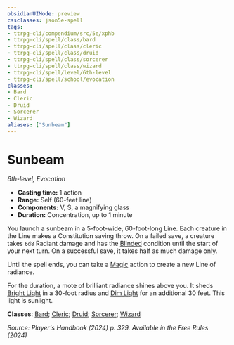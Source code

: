 ```yaml
---
obsidianUIMode: preview
cssclasses: json5e-spell
tags:
- ttrpg-cli/compendium/src/5e/xphb
- ttrpg-cli/spell/class/bard
- ttrpg-cli/spell/class/cleric
- ttrpg-cli/spell/class/druid
- ttrpg-cli/spell/class/sorcerer
- ttrpg-cli/spell/class/wizard
- ttrpg-cli/spell/level/6th-level
- ttrpg-cli/spell/school/evocation
classes:
- Bard
- Cleric
- Druid
- Sorcerer
- Wizard
aliases: ["Sunbeam"]
---
```

# Sunbeam
*6th-level, Evocation*  


- **Casting time:** 1 action
- **Range:** Self (60-feet line)
- **Components:** V, S, a magnifying glass
- **Duration:** Concentration, up to 1 minute

You launch a sunbeam in a 5-foot-wide, 60-foot-long Line. Each creature in the Line makes a Constitution saving throw. On a failed save, a creature takes `6d8` Radiant damage and has the [Blinded](3-Mechanics/CLI/rules/conditions.md#Blinded) condition until the start of your next turn. On a successful save, it takes half as much damage only.

Until the spell ends, you can take a [Magic](3-Mechanics/CLI/rules/actions.md#Magic) action to create a new Line of radiance.

For the duration, a mote of brilliant radiance shines above you. It sheds [Bright Light](3-Mechanics/CLI/rules/variant-rules/bright-light-xphb.md) in a 30-foot radius and [Dim Light](3-Mechanics/CLI/rules/variant-rules/dim-light-xphb.md) for an additional 30 feet. This light is sunlight.

**Classes**: [Bard](list-spells-classes-bard); [Cleric](list-spells-classes-cleric); [Druid](list-spells-classes-druid); [Sorcerer](list-spells-classes-sorcerer); [Wizard](list-spells-classes-wizard)

*Source: Player's Handbook (2024) p. 329. Available in the Free Rules (2024)*